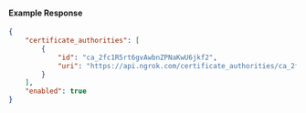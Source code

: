 <!-- Code generated for API Clients. DO NOT EDIT. -->

#### Example Response

```json
{
	"certificate_authorities": [
		{
			"id": "ca_2fc1R5rt6gvAwbnZPNaKwU6jkf2",
			"uri": "https://api.ngrok.com/certificate_authorities/ca_2fc1R5rt6gvAwbnZPNaKwU6jkf2"
		}
	],
	"enabled": true
}
```
